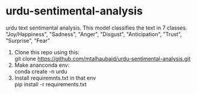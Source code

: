# urdu-sentimental-analysis
urdu text sentimental analysis. This model classifies the text in 7 classes.  "Joy/Happiness", "Sadness", "Anger", "Disgust", "Anticipation", "Trust", "Surprise", "Fear"

1) Clone this repo using this: <br>
 git clone https://github.com/mtalhaubaid/urdu-sentimental-analysis.git
3) Make ananconda env: <br>
   conda create -n urdu
4) Install requiremnts.txt in that env<br>
    pip install -r requirements.txt

